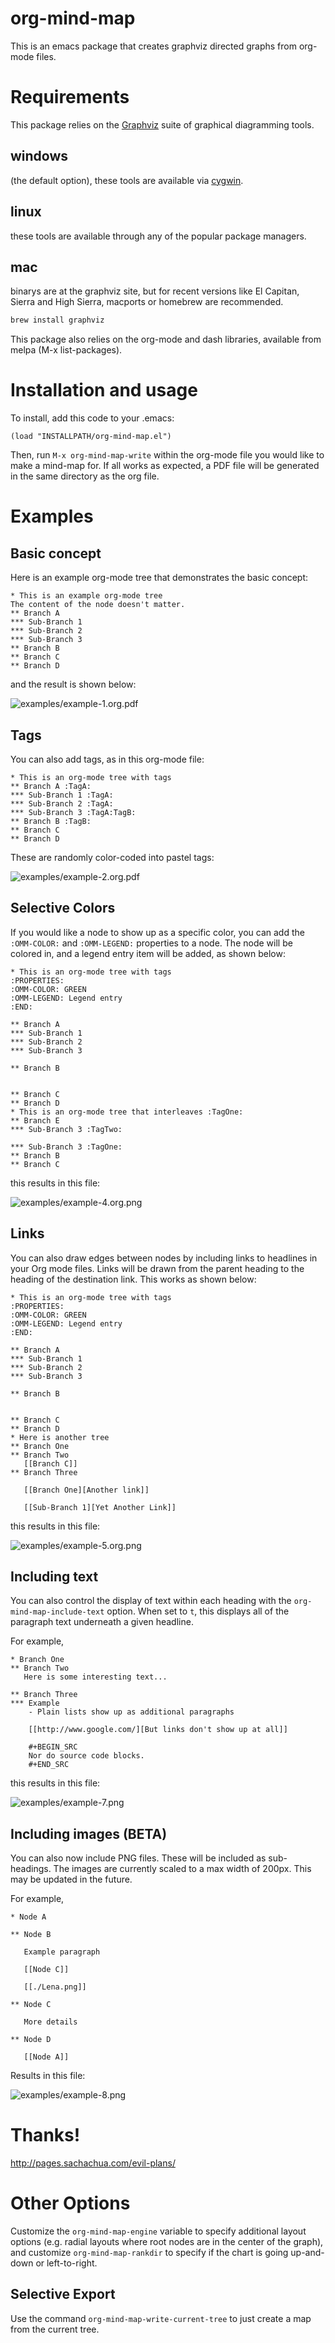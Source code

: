 # org-mind-map
This is an emacs package that creates graphviz directed graphs from org-mode files.

# Requirements

This package relies on the [Graphviz](http://graphviz.org/) suite of graphical diagramming tools. 
## windows 
(the default option), these tools are available via [cygwin](http://cygwin.com/). 
## linux 
these tools are available through any of the popular package managers.
## mac
binarys are at the graphviz site, but for recent versions like El Capitan, Sierra and High Sierra, macports or
homebrew are recommended.

```bash
brew install graphviz
```

This package also relies on the org-mode and dash libraries, available from melpa (M-x list-packages).

# Installation and usage

To install, add this code to your .emacs:

```elisp
(load "INSTALLPATH/org-mind-map.el")
```

Then, run `M-x org-mind-map-write` within the org-mode file you would like to make a mind-map for. If all works as expected, a PDF file will be generated in the same directory as the org file.

# Examples

## Basic concept

Here is an example org-mode tree that demonstrates the basic concept:

```Org
* This is an example org-mode tree
The content of the node doesn't matter.
** Branch A
*** Sub-Branch 1
*** Sub-Branch 2
*** Sub-Branch 3
** Branch B
** Branch C
** Branch D
```

and the result is shown below:

![examples/example-1.org.pdf](example-1.org.png)

## Tags

You can also add tags, as in this org-mode file:

```Org
* This is an org-mode tree with tags
** Branch A :TagA:
*** Sub-Branch 1 :TagA:
*** Sub-Branch 2 :TagA:
*** Sub-Branch 3 :TagA:TagB:
** Branch B :TagB:
** Branch C
** Branch D
```

These are randomly color-coded into pastel tags:

![examples/example-2.org.pdf](example-2.org.png)

## Selective Colors
   If you would like a node to show up as a specific color, you can add the `:OMM-COLOR:` and `:OMM-LEGEND:` properties to a node. The node will be colored in, and a legend entry item will be added, as shown below:

```Org
* This is an org-mode tree with tags
:PROPERTIES:
:OMM-COLOR: GREEN
:OMM-LEGEND: Legend entry
:END:

** Branch A 
*** Sub-Branch 1 
*** Sub-Branch 2 
*** Sub-Branch 3 

** Branch B


** Branch C 
** Branch D 
* This is an org-mode tree that interleaves :TagOne:
** Branch E
*** Sub-Branch 3 :TagTwo:

*** Sub-Branch 3 :TagOne:
** Branch B
** Branch C
```

 this results in this file:

![examples/example-4.org.png](example-4.org.png)

## Links
   You can also draw edges between nodes by including links to headlines in your Org mode files. Links will be drawn from the parent heading to  the heading of the destination link. This works as shown below:

```Org
* This is an org-mode tree with tags
:PROPERTIES:
:OMM-COLOR: GREEN
:OMM-LEGEND: Legend entry
:END:

** Branch A 
*** Sub-Branch 1 
*** Sub-Branch 2 
*** Sub-Branch 3 

** Branch B


** Branch C 
** Branch D 
* Here is another tree
** Branch One
** Branch Two
   [[Branch C]]
** Branch Three

   [[Branch One][Another link]]

   [[Sub-Branch 1][Yet Another Link]]
```

 this results in this file:

![examples/example-5.org.png](example-5.org.png)

## Including text

   You can also control the display of text within each heading with
   the `org-mind-map-include-text` option. When set to `t`, this
   displays all of the paragraph text underneath a given
   headline.

For example,

```Org
* Branch One
** Branch Two
   Here is some interesting text...

** Branch Three
*** Example
    - Plain lists show up as additional paragraphs

    [[http://www.google.com/][But links don't show up at all]]

    #+BEGIN_SRC
    Nor do source code blocks.
    #+END_SRC
```

this results in this file:

![examples/example-7.png](example-7.png)


## Including images (BETA)

   You can also now include PNG files. These will be included as sub-headings. The images are currently scaled to a max width of 200px. This may be updated in the future.

For example,

```Org
* Node A

** Node B

   Example paragraph

   [[Node C]]

   [[./Lena.png]]

** Node C

   More details

** Node D
   
   [[Node A]]
```

Results in this file:

![examples/example-8.png](example-8.png)

# Thanks!

http://pages.sachachua.com/evil-plans/

# Other Options

Customize the `org-mind-map-engine` variable to specify additional layout options (e.g. radial layouts where root nodes are in the center of the graph), and customize `org-mind-map-rankdir` to specify if the chart is going up-and-down or left-to-right.

## Selective Export
   Use the command `org-mind-map-write-current-tree` to just create a map from the current tree.